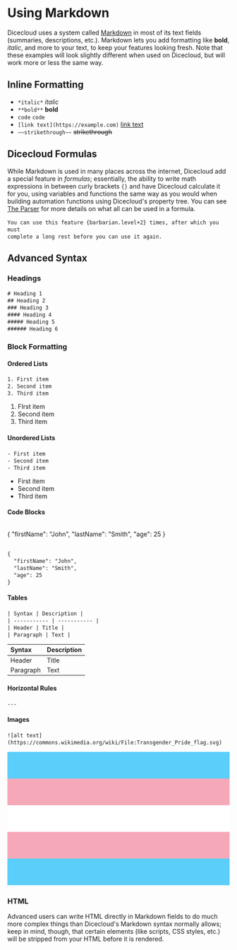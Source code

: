 # Using Markdown

Dicecloud uses a system called [Markdown](https://en.wikipedia.org/wiki/Markdown) in most of its text fields \(summaries, descriptions, etc.\). Markdown lets you add formatting like **bold**, _italic_, and more to your text, to keep your features looking fresh. Note that these examples will look slightly different when used on Dicecloud, but will work more or less the same way.

## Inline Formatting

* `*italic*` _italic_
* `**bold**` **bold**
* ```code``` `code`
* `[link text](https://example.com)` [link text](https://example.com)
* `~~strikethrough~~` ~~strikethrough~~

## Dicecloud Formulas

While Markdown is used in many places across the internet, Dicecloud add a special feature in _formulas_; essentially, the ability to write math expressions in between curly brackets `{}` and have Dicecloud calculate it for you, using variables and functions the same way as you would when building automation functions using Dicecloud's property tree. You can see [The Parser](miscellaneous-documentation/parser-documentation.md) for more details on what all can be used in a formula.

```text
You can use this feature {barbarian.level+2} times, after which you must
complete a long rest before you can use it again.
```

## Advanced Syntax

### Headings

```text
# Heading 1
## Heading 2
### Heading 3
#### Heading 4
##### Heading 5
###### Heading 6
```

### Block Formatting

#### Ordered Lists

```text
1. First item
2. Second item
3. Third item
```

1. FIrst item
2. Second item
3. Third item

#### Unordered Lists

```text
- First item
- Second item
- Third item
```

* First item
* Second item
* Third item

#### Code Blocks

```text
```
{
  "firstName": "John",
  "lastName": "Smith",
  "age": 25
}
```
```

```text
{
  "firstName": "John",
  "lastName": "Smith",
  "age": 25
}
```

#### Tables

```text
| Syntax | Description |
| ----------- | ----------- |
| Header | Title |
| Paragraph | Text |
```

| Syntax | Description |
| :--- | :--- |
| Header | Title |
| Paragraph | Text |

#### Horizontal Rules

```text
---
```

#### Images

```text
![alt text](https://commons.wikimedia.org/wiki/File:Transgender_Pride_flag.svg)
```

![alt text](.gitbook/assets/image_2021-02-04_221924.png)

### HTML

Advanced users can write HTML directly in Markdown fields to do much more complex things than Dicecloud's Markdown syntax normally allows; keep in mind, though, that certain elements \(like scripts, CSS styles, etc.\) will be stripped from your HTML before it is rendered.



